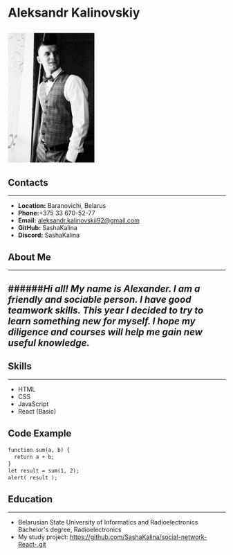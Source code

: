 # Aleksandr Kalinovskiy
![](ava.jpg)
---
## Contacts
---
+ __Location:__ Baranovichi, Belarus
+ __Phone:__+375 33 670-52-77
+ __Email:__ aleksandr.kalinovskii92@gmail.com
+ __GitHub:__ SashaKalina
+ __Discord:__ SashaKalina

## About Me 
---
######_Hi all! My name is Alexander. I am a friendly and sociable person. I have good teamwork skills. This year I decided to try to learn something new for myself. I hope my diligence and courses will help me gain new useful knowledge._
---
## Skills
---
+ HTML
+ CSS
+ JavaScript
+ React (Basic)
## Code Example
```
function sum(a, b) {
  return a + b;
}
let result = sum(1, 2);
alert( result );
```
## Education
---
+ Belarusian State University of Informatics and Radioelectronics
Bachelor's degree, Radioelectronics
+ My study project: https://github.com/SashaKalina/social-network-React-.git


